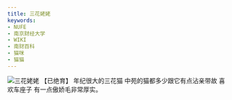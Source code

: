 ```yaml
---
title: 三花姥姥
keywords:
- NUFE
- 南京财经大学
- WIKI
- 南财百科
- 猫咪
- 猫猫
---
```

![三花姥姥](/mao/三花姥姥.jpg)
【已绝育】
年纪很大的三花猫
中苑的猫都多少跟它有点沾亲带故
喜欢车座子
有一点傲娇毛非常厚实。